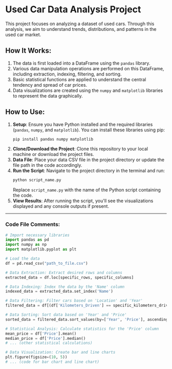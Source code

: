 # Used Car Data Analysis Project

This project focuses on analyzing a dataset of used cars. Through this analysis, we aim to understand trends, distributions, and patterns in the used car market.

## How It Works:
1. The data is first loaded into a DataFrame using the `pandas` library.
2. Various data manipulation operations are performed on this DataFrame, including extraction, indexing, filtering, and sorting.
3. Basic statistical functions are applied to understand the central tendency and spread of car prices.
4. Data visualizations are created using the `numpy` and `matplotlib` libraries to represent the data graphically.

## How to Use:
1. **Setup**: Ensure you have Python installed and the required libraries (`pandas`, `numpy`, and `matplotlib`). You can install these libraries using pip:
    ```bash
    pip install pandas numpy matplotlib
    ```
2. **Clone/Download the Project**: Clone this repository to your local machine or download the project files.
3. **Data File**: Place your data CSV file in the project directory or update the file path in the code accordingly.
4. **Run the Script**: Navigate to the project directory in the terminal and run:
    ```bash
    python script_name.py
    ```
    Replace `script_name.py` with the name of the Python script containing the code.
5. **View Results**: After running the script, you'll see the visualizations displayed and any console outputs if present.

---

### Code File Comments:
```python
# Import necessary libraries
import pandas as pd
import numpy as np
import matplotlib.pyplot as plt

# Load the data
df = pd.read_csv("path_to_file.csv")

# Data Extraction: Extract desired rows and columns
extracted_data = df.loc[specific_rows, specific_columns]

# Data Indexing: Index the data by the 'Name' column
indexed_data = extracted_data.set_index('Name')

# Data Filtering: Filter cars based on 'Location' and 'Year'
filtered_data = df[(df['Kilometers_Driven'] == specific_kilometers_driven) & (df['Year'] >= specific_year)]

# Data Sorting: Sort data based on 'Year' and 'Price'
sorted_data = filtered_data.sort_values(by=['Year', 'Price'], ascending=[False, True])

# Statistical Analysis: Calculate statistics for the 'Price' column
mean_price = df['Price'].mean()
median_price = df['Price'].median()
# ... (other statistical calculations)

# Data Visualization: Create bar and line charts
plt.figure(figsize=(10, 5))
# ... (code for bar chart and line chart)
```
